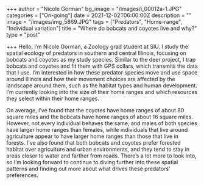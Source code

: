 +++
author = "Nicole Gorman"
bg_image = "/images/i_00012a-1.JPG"
categories = ["On-going"]
date = 2021-12-02T06:00:00Z
description = ""
image = "/images/img_5869.JPG"
tags = ["Predators", "Home-range", "Individual variation"]
title = "Where do bobcats and coyotes live and why?"
type = "post"

+++
Hello, I’m Nicole Gorman, a Zoology grad student at SIU. I study the spatial ecology of predators in southern and central Illinois, focusing on bobcats and coyotes as my study species. Similar to the deer project, I trap bobcats and coyotes and fit them with GPS collars, which transmits the data that I use. I’m interested in how these predator species move and use space around Illinois and how their movement choices are affected by the landscape around them, such as the habitat types and human development. I’m currently looking into the size of their home ranges and which resources they select within their home ranges.

On average, I’ve found that the coyotes have home ranges of about 80 square miles and the bobcats have home ranges of about 16 square miles. However, not every individual behaves the same, and males of both species have larger home ranges than females, while individuals that live around agriculture appear to have larger home ranges than those that live in forests. I’ve also found that both bobcats and coyotes prefer forested habitat over agriculture and urban environments, and they tend to stay in areas closer to water and farther from roads. There’s a lot more to look into, so I’m looking forward to continue to diving further into these spatial patterns and finding out more about what drives these predators’ preferences.